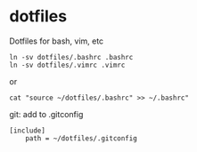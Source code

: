 # dotfiles
Dotfiles for bash, vim, etc

```
ln -sv dotfiles/.bashrc .bashrc
ln -sv dotfiles/.vimrc .vimrc
```

or

```
cat "source ~/dotfiles/.bashrc" >> ~/.bashrc"
```

git: add to .gitconfig
```
[include]
    path = ~/dotfiles/.gitconfig
```
